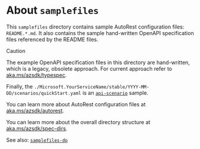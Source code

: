 # About `samplefiles`

This `samplefiles` directory contains sample AutoRest configuration files: 
`README.*.md`. It also contains the sample hand-written OpenAPI 
specification files referenced by the README files.

> [!CAUTION]
> The example OpenAPI specification files in this directory are hand-written,
> which is a legacy, obsolete approach. For current approach refer to
> [aka.ms/azsdk/typespec](https://aka.ms/azsdk/typespec).

Finally, the `./Microsoft.YourServiceName/stable/YYYY-MM-DD/scenarios/quickStart.yaml`
is an [`api-scenario`](../api-scenario/README.md) sample.

You can learn more about AutoRest configuration files at
[aka.ms/azsdk/autorest](https://aka.ms/azsdk/autorest).

You can learn more about the overall directory structure at
[aka.ms/azsdk/spec-dirs](https://aka.ms/azsdk/spec-dirs).

See also: [`samplefiles-dp`](../samplefiles-dp/ABOUT.md)
